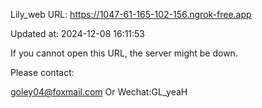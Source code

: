 Lily_web URL: https://1047-61-165-102-156.ngrok-free.app

Updated at: 2024-12-08 16:11:53

If you cannot open this URL, the server might be down.

Please contact: 

goley04@foxmail.com Or Wechat:GL_yeaH